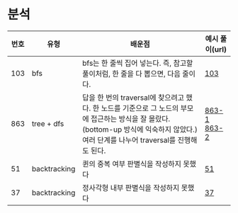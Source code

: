 # 분석

| 번호 | 유형         | 배운점                                                                                                                                                                                   | 예시 풀이(url)                                                                                                                                                                                                                                                                                                |
| ---- | ------------ | ---------------------------------------------------------------------------------------------------------------------------------------------------------------------------------------- | ------------------------------------------------------------------------------------------------------------------------------------------------------------------------------------------------------------------------------------------------------------------------------------------------------------- |
| 103  | bfs          | bfs는 한 줄씩 집어 넣는다. 즉, 참고할 풀이처럼, 한 줄을 다 뽑으면, 다음 줄이다.                                                                                                          | [103](https://leetcode.com/problems/binary-tree-zigzag-level-order-traversal/discuss/33825/c%2B%2B-5ms-version%3A-one-queue-and-without-reverse-operation-by-using-size-of-each-level)                                                                                                                        |
| 863  | tree + dfs   | 답을 한 번의 traversal에 찾으려고 했다. 한 노드를 기준으로 그 노드의 부모에 접근하는 방식을 잘 몰랐다. (bottom-up 방식에 익숙하지 않았다.) 여러 단계를 나누어 traversal를 진행해도 된다. | [863-1](https://leetcode.com/problems/all-nodes-distance-k-in-binary-tree/discuss/143775/very-easy-to-understand-c%2B%2B-solution.) <br> [863-2](<https://leetcode.com/problems/all-nodes-distance-k-in-binary-tree/discuss/143798/1ms-beat-100-simple-Java-dfs-with(without)-hashmap-including-explanation>) |
| 51   | backtracking | 퀸의 중복 여부 판별식을 작성하지 못했다                                                                                                                                                  | [51](https://leetcode.com/problems/n-queens/discuss/19808/Accepted-4ms-c%2B%2B-solution-use-backtracking-and-bitmask-easy-understand.)                                                                                                                                                                        |
| 37   | backtracking | 정사각형 내부 판별식을 작성하지 못했다                                                                                                                                                   | [37](https://leetcode.com/problems/sudoku-solver/discuss/15752/Straight-Forward-Java-Solution-Using-Backtracking)                                                                                                                                                                                             |
